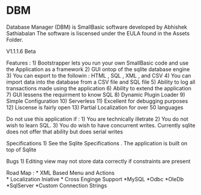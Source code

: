 # DBM
Database Manager (DBM) is SmallBasic software developed by Abhishek Sathiabalan 
The software is liscensed under the EULA found in the Assets Folder. 

V1.1.1.6 Beta

Features :
	1) Bootstrapper lets you run your own SmallBasic code and use the Application as a framework
	2) GUI ontop of the sqlite database engine
	3) You can export to the followin : HTML , SQL , XML , and CSV
	4) You can import data into the database from a CSV file and SQL file
	5) Ability to log all transactions made using the application
	6) Ability to extend the application 
	7) GUI lessens the requirment to know SQL
	8) Dynamic Plugin Loader
	9) Simple Configuration
	10) Serverless 
	11) Excellent for debugging purposes 
	12) Liscense is fairly open
	13) Partial Localization for over 50 languages 

Do not use this application if :
	1) You are technically illetrate 
	2) You do not wish to learn SQL. 
	3) You do wish to have concurrent writes. Currently sqlite does not offer that ability but does serial writes

Specifications 
	1) See the Sqlite Specifications . The application is built on top of Sqlite

Bugs
	1) Editing view may not store data correctly if constraints are present

Road Map :
	* XML Based Menu and Actions <br>
	* Localization Iniative 
	* Cross Enginge Support 
		*MySQL
		*Odbc
		*OleDb
		*SqlServer
	*Custom Connection Strings 

	
	
	
